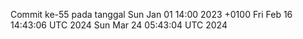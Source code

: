 Commit ke-55 pada tanggal Sun Jan 01 14:00 2023 +0100
Fri Feb 16 14:43:06 UTC 2024
Sun Mar 24 05:43:04 UTC 2024
